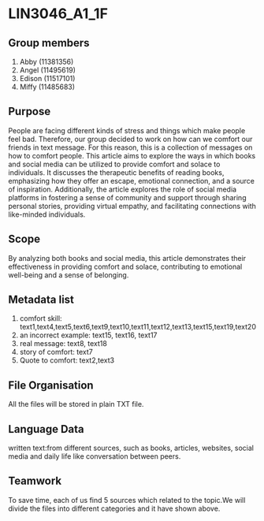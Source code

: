 # LIN3046_A1_1F

## Group members
1. Abby (11381356)
2. Angel (11495619)
3. Edison (11517101)
4. Miffy (11485683)


## Purpose

People are facing different kinds of stress and things which make people feel bad. Therefore, our group decided to work on how can we comfort our friends in text message. For this reason, this is a collection of messages on how to comfort people. This article aims to explore the ways in which books and social media can be utilized to provide comfort and solace to individuals. It discusses the therapeutic benefits of reading books, emphasizing how they offer an escape, emotional connection, and a source of inspiration. Additionally, the article explores the role of social media platforms in fostering a sense of community and support through sharing personal stories, providing virtual empathy, and facilitating connections with like-minded individuals.

## Scope

By analyzing both books and social media, this article demonstrates their effectiveness in providing comfort and solace, contributing to emotional well-being and a sense of belonging.

## Metadata list

1. comfort skill: text1,text4,text5,text6,text9,text10,text11,text12,text13,text15,text19,text20
2. an incorrect example: text15, text16, text17
3. real message: text8, text18
4. story of comfort: text7
5. Quote to comfort: text2,text3


## File Organisation 

All the files will be stored in plain TXT file.

## Language Data

written text:from different sources, such as books, articles, websites, social media and daily life like conversation between peers.

## Teamwork
To save time, each of us find 5 sources which related to the topic.We will divide the files into different categories and it have shown above.
